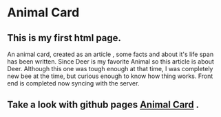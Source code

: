 # Animal Card
## This is my first html page.

An animal card, created as an article , some facts and about it's life span has been written.
Since Deer is my favorite  Animal so this article is about Deer.
 Although this one was tough enough at that time, I was completely new bee at the time, but curious enough to know how thing works. Front end is completed now syncing with the server.

 ## Take a look with github pages [Animal Card](https://1203929.github.io/Animal_card/) .
